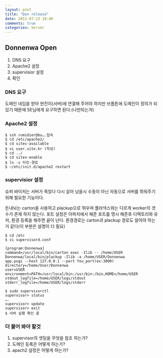 ```yaml
---
layout: post
title: "Don release"
date: 2012-07-23 18:49
comments: true
categories: Server
---
```


## Donnenwa Open

1. DNS 요구
2. Apache2 설정
3. supervisior 설정
4. 확인

### DNS 요구

도메인 네임을 받아 현진이(서버)에 연결해 주어야 하지만
브롬튼에 도메인이 정의가 되있기 때문에 SE님에게 요구하면 된다.(나만되는겨)

### Apache2 설정

```
$ ssh rumidier@bu….접속
$ cd /etc/apache2/
$ cd sites-available
$ vi user.site.kr (작성)
$ cd ../
$ cd sites-enable
$ ln -s 타킷-경로
$ ~/etc/init.d/apache2 restart
```    
### supervisior 설정

슈퍼 바이저는 서버가 죽었다 다시 살아 났을시 수동이 아닌 자동으로 서버를 뛰워주기 위해 필요한 기능이다.

돈내놔는 carton을 사용하고 plackup으로 뛰우며 플라넥스와는 다르게 worker의 갯수가 존재 하지 않는다. 포트 설정은 아파치에서 해준 포트를 명시 해준후 디렉토리와 유저, 환경 등록을 해주면 끝이 난다.
환경경로는 carton과 plackup 경로도 알아야 하는거 같다(이 부분은 설명이 더 필요)

```
$ cd /etc
$ vi supervisord.conf

[program:Donnenwa] 
command=/usr/local/bin/carton exec -Ilib -- /home/USER Donnenwa/local/bin/plackup -Ilib -a /home/USER/Donnenwa
app.psgi --host 127.0.0.1 --port You_port(ex:3000)  
directory=/home/User/Donnenwa 
user=USER 
environment=PATH=/usr/local/bin:/usr/bin:/bin,HOME=/home/USER
stdout_logfile=/home/USER/logs/stdout 
stderr_logfile=/home/USER/logs/stderr 

$ sudo supervisorctl
supervisor> status
….
supervisor> update
supervisor> exit
$ 서버 실행 확인 끝
```
   
### 더 물어 봐야 할것

1. supervisor의 셋팅을 무엇을 참조 하는가?
2. 도메인 등록은 어떻게 하는가?
3. apach2 설정은 어떻게 하는가?
